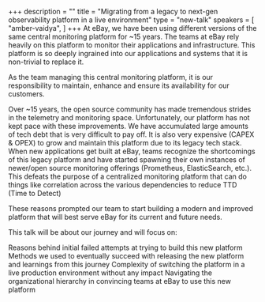+++
description = ""
title = "Migrating from a legacy to next-gen observability platform in a live environment"
type = "new-talk"
speakers = [
        "amber-vaidya",
]
+++
At eBay, we have been using different versions of the same central monitoring platform for ~15 years. The teams at eBay rely heavily on this platform to monitor their applications and infrastructure. This platform is so deeply ingrained into our applications and systems that it is non-trivial to replace it.

As the team managing this central monitoring platform, it is our responsibility to maintain, enhance and ensure its availability for our customers.

Over ~15 years, the open source community has made tremendous strides in the telemetry and monitoring space. Unfortunately, our platform has not kept pace with these improvements. We have accumulated large amounts of tech debt that is very difficult to pay off. It is also very expensive (CAPEX & OPEX) to grow and maintain this platform due to its legacy tech stack. When new applications get built at eBay, teams recognize the shortcomings of this legacy platform and have started spawning their own instances of newer/open source monitoring offerings (Prometheus, ElasticSearch, etc.). This defeats the purpose of a centralized monitoring platform that can do things like correlation across the various dependencies to reduce TTD (Time to Detect)

These reasons prompted our team to start building a modern and improved platform that will best serve eBay for its current and future needs.

This talk will be about our journey and will focus on:

Reasons behind initial failed attempts at trying to build this new platform
Methods we used to eventually succeed with releasing the new platform and learnings from this journey
Complexity of switching the platform in a live production environment without any impact
Navigating the organizational hierarchy in convincing teams at eBay to use this new platform